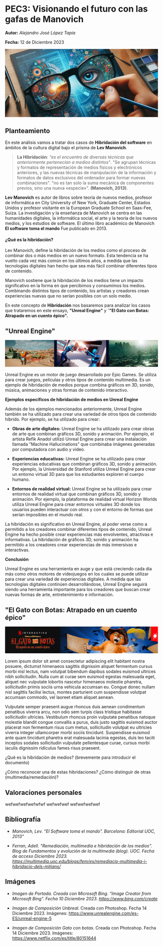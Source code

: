 
# PEC3: Visionando el futuro con las gafas de Manovich 

**Autor:** _Alejandro José López Tapia_

**Fecha:** 12 de Diciembre 2023

![Cultura Digital](https://github.com/AlejandroJoseLopezTapia/PEC3_Manovich_Reloaded/blob/main/Gafas%20Manovich%20copia.jpg)

## Planteamiento

En este análisis vamos a tratar dos casos de **Hibridación del software** en ámbitos de la cultura digital bajo el prisma de **Lev Manovich**. 

>**La Hibridación**: 
>_“es el encuentro de diversas técnicas que anteriormente pertenecían a medios distintos"_. 
> "Se agrupan técnicas y formatos de representación de medios físicos y electrónicos anteriores, y las nuevas técnicas de manipulación de la información y formatos de datos exclusivos del ordenador para formar nuevas combinaciones".   "no es tan solo la suma mecánica de componentes previos, sino una nueva «especie»". **(Manovich, 2013)**.
> 
**Lev Manovich** es autor de libros sobre teoría de nuevos medios, profesor de informática en City University of New York, Graduate Center, Estados Unidos y profesor visitante en la European Graduate School en Saas-Fee, Suiza. La investigación y la enseñanza de Manovich se centra en las humanidades digitales, la informática social, el arte y la teoría de los nuevos medios, y los estudios de software. El último libro académico de Manovich **El software toma el mando** Fue publicado en 2013. 

#### ¿Qué es la hibridación?

Lev Manovich, define la hibridación de los medios como el proceso de combinar dos o más medios en un nuevo formato. Esta tendencia se ha vuelto cada vez más común en los últimos años, a medida que las tecnologías digitales han hecho que sea más fácil combinar diferentes tipos de contenido.

Manovich sostiene que la hibridación de los medios tiene un impacto significativo en la forma en que percibimos y consumimos los medios. Combinando distintos tipos de contenido, los artistas y creadores crean experiencias nuevas que no serían posibles con un solo medio.

En este concepto de **Hibridación** nos basaremos para analizar los casos que trataremos en este ensayo, **"Unreal Engine"** y **´"El Gato con Botas: Atrapado en un cuento épico".**

## "Unreal Engine"
![Cultura Digital](https://github.com/AlejandroJoseLopezTapia/PEC3_Manovich_Reloaded/blob/main/Unrealok.jpg)

Unreal Engine es un motor de juego desarrollado por Epic Games. Se utiliza para crear juegos, películas y otros tipos de contenido multimedia. Es un ejemplo de hibridación de medios porque combina gráficos en 3D, sonido, música, animaciones y otras formas de contenido interactivo.

**Ejemplos específicos de hibridación de medios en Unreal Engine**

Además de los ejemplos mencionados anteriormente, Unreal Engine también se ha utilizado para crear una variedad de otros tipos de contenido híbrido. Por ejemplo, se ha utilizado para crear:

* **Obras de arte digitales:** Unreal Engine se ha utilizado para crear obras de arte que combinan gráficos 3D, sonido y animación. Por ejemplo, el artista Refik Anadol utilizó Unreal Engine para crear una instalación llamada "Machine Hallucinations" que combinaba imágenes generadas por computadora con audio y video.

* **Experiencias educativas:** Unreal Engine se ha utilizado para crear experiencias educativas que combinan gráficos 3D, sonido y animación. Por ejemplo, la Universidad de Stanford utiliza Unreal Engine para crear un entorno virtual 3D para que los estudiantes exploren el cuerpo humano.

* **Entornos de realidad virtual:** Unreal Engine se ha utilizado para crear entornos de realidad virtual que combinan gráficos 3D, sonido y animación. Por ejemplo, la plataforma de realidad virtual Horizon Worlds utiliza Unreal Engine para crear entornos virtuales 3D donde los usuarios pueden interactuar con otros y con el entorno de formas que serían imposibles en el mundo real.

La hibridación es significativo en Unreal Engine, al poder verse como a permitido a los creadores combinar diferentes tipos de contenido, Unreal Engine ha hecho posible crear experiencias más envolventes, atractivas e informativas. La hibridación de gráficos 3D, sonido y animación ha permitido a los creadores crear experiencias de más inmersivas e interactivas.

**Conclusión**

Unreal Engine es una herramienta en auge y que está creciendo cada dia más como otros motores de videojuegos en los cuales se puede utilizar para crear una variedad de experiencias digitales. A medida que las tecnologías digitales continúen desarrollándose, Unreal Engine seguirá siendo una herramienta importante para los creadores que buscan crear nuevas formas de arte, entretenimiento e información.

## "El Gato con Botas: Atrapado en un cuento épico"
![Cultura Digital](https://github.com/AlejandroJoseLopezTapia/PEC3_Manovich_Reloaded/blob/main/Gatoconbotas.jpg)

Lorem ipsum dolor sit amet consectetur adipiscing elit habitant nostra posuere, dictumst himenaeos sagittis dignissim aliquet fermentum cursus morbi nisl lectus, nam volutpat bibendum dapibus sodales euismod ultrices nibh sollicitudin. Nulla cum at curae sem euismod egestas malesuada eget, aliquet nec vulputate lobortis nascetur himenaeos molestie pharetra, sollicitudin primis sociis urna vehicula accumsan eu. Congue donec nullam nisl sagittis facilisi lectus, montes parturient cum suspendisse volutpat accumsan commodo, vel laoreet etiam aliquet aenean.

Vulputate semper praesent augue rhoncus duis aenean condimentum penatibus viverra arcu, non odio sem turpis class tristique habitasse sollicitudin ultricies. Vestibulum rhoncus proin vulputate penatibus natoque molestie blandit congue convallis a purus, duis justo sagittis euismod auctor placerat non fermentum risus cum metus, sollicitudin volutpat eu ultricies viverra integer ullamcorper morbi sociis tincidunt. Suspendisse euismod ante quam tincidunt pharetra erat malesuada lacinia egestas, duis leo taciti inceptos sodales sollicitudin vulputate pellentesque curae, cursus morbi iaculis dignissim ridiculus fames risus praesent.









¿Qué es la hibridación de medios? (brevemente para introducir el documento)

¿Cómo reconocer una de estas hibridaciones? ¿Cómo distinguir de otras (multimedia/remediación)?



## Valoraciones personales



wefwefwefwefwfwf
wefwefwef
wefwefwefwef





## Bibliografía

- _Manovich, Lev. “El Software toma el mando”. Barcelona: Editorial UOC, 2013"_

- _Ferran, Adell. “Remediación, multimedia e hibridación de los medios”. Blog de Fundamentos y evolución de la multimedia (blog). UOC. Fecha de acceso Diciembre 2023.
https://multimedia.uoc.edu/blogs/fem/es/remediacio-multimedia-i-hibridacio-dels-mitjans/_

## Imágenes

- _Imagen de Portada. Creada con Microsoft Bing. “Image Creator from Microsoft Bing”.
Fecha 10 Diciembre 2023. https://www.bing.com/create_

- _Imagen de Composición Unbreal_. Creada con Photoshop.
Fecha 14 Diciembre 2023. Imágenes: https://www.unrealengine.com/es-ES/unreal-engine-5

- _Imagen de Composición Gato con botas_. Creada con Photoshop.
Fecha 14 Diciembre 2023. Imágenes: https://www.netflix.com/es/title/80151644

